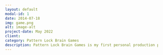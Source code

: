 ```yaml
---
layout: default
modal-id: 1
date: 2014-07-18
img: game.png
alt: image-alt
project-date: May 2022
client: 
category: Pattern Lock Brain Games
description: Pattern Lock Brain Games is my first personal production project. It’s an Android application that incudes a mini-game collection that requires a variety of thinking skills. The games are divided into 3 different categories, namely: Problem Solving, Memory and Brain Processing Speed.
---
```

